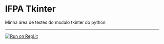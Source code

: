 # IFPA Tkinter

Minha área de testes do modulo tkinter do python  

---
[![Run on Repl.it](https://repl.it/badge/github/vitorkoch/IFPA-tkinter)](https://repl.it/github/vitorkoch/IFPA-tkinter)
